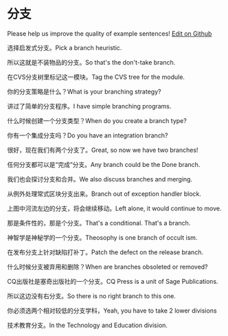# 分支

Please help us improve the quality of example sentences! [Edit on Github](https://github.com/jiyushe/jiyu-example-sentence-source/blob/main/chinese/fenzhi.md)

<p><span class="chinese">选择启发式分支。</span><span class="english">Pick a branch heuristic.</span></p>

<p><span class="chinese">所以这就是不装物品的分支。</span><span class="english">So that's the don't-take branch.</span></p>

<p><span class="chinese">在CVS分支树里标记这一模块。</span><span class="english">Tag the CVS tree for the module.</span></p>

<p><span class="chinese">你的分支策略是什么？</span><span class="english">What is your branching strategy?</span></p>

<p><span class="chinese">讲过了简单的分支程序。</span><span class="english">I have simple branching programs.</span></p>

<p><span class="chinese">什么时候创建一个分支类型？</span><span class="english">When do you create a branch type?</span></p>

<p><span class="chinese">你有一个集成分支吗？</span><span class="english">Do you have an integration branch?</span></p>

<p><span class="chinese">很好，现在我们有两个分支了。</span><span class="english">Great, so now we have two branches!</span></p>

<p><span class="chinese">任何分支都可以是“完成”分支。</span><span class="english">Any branch could be the Done branch.</span></p>

<p><span class="chinese">我们也会探讨分支和合并。</span><span class="english">We also discuss branches and merging.</span></p>

<p><span class="chinese">从例外处理常式区块分支出来。</span><span class="english">Branch out of exception handler block.</span></p>

<p><span class="chinese">上图中河流左边的分支，将会继续移动。</span><span class="english">Left alone, it would continue to move.</span></p>

<p><span class="chinese">那是条件性的，那是个分支。</span><span class="english">That's a conditional. That's a branch.</span></p>

<p><span class="chinese">神智学是神秘学的一个分支。</span><span class="english">Theosophy is one branch of occult ism.</span></p>

<p><span class="chinese">在发布分支上针对缺陷打补丁。</span><span class="english">Patch the defect on the release branch.</span></p>

<p><span class="chinese">什么时候分支被弃用和删除？</span><span class="english">When are branches obsoleted or removed?</span></p>

<p><span class="chinese">CQ出版社是塞奇出版社的一个分支。</span><span class="english">CQ Press is a unit of Sage Publications.</span></p>

<p><span class="chinese">所以这边没有右分支。</span><span class="english">So there is no right branch to this one.</span></p>

<p><span class="chinese">你必须选两个相对较低的分支学科，</span><span class="english">Yeah, you have to take 2 lower divisions</span></p>

<p><span class="chinese">技术教育分支。</span><span class="english">In the Technology and Education division.</span></p>

